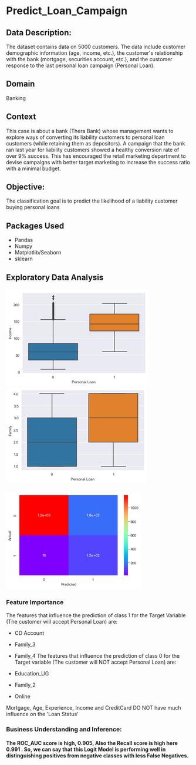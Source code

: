 # Predict_Loan_Campaign
## Data Description:
The dataset contains data on 5000 customers. The data include customer demographic information (age, income, etc.), the customer's relationship with the bank 
(mortgage, securities account, etc.), and the customer response to the last personal loan campaign (Personal Loan).
## Domain
Banking
## Context
This case is about a bank (Thera Bank) whose management wants to explore ways of converting its liability customers to personal loan customers (while retaining them as depositors). A campaign that the bank ran last year for liability customers showed a healthy conversion rate of over 9% success. 
This has encouraged the retail marketing department to devise campaigns with better target marketing to increase the success ratio with a minimal budget.
## Objective:
The classification goal is to predict the likelihood of a liability customer buying personal loans
## Packages Used
* Pandas
* Numpy
* Matplotlib/Seaborn
* sklearn
## Exploratory Data Analysis

### ![Personal Loan Vs. Annual Income ($000)](/Images/pic1.png)        ![Personal Loan Vs. Family Size](/Images/pic2.png)
### ![Confusion Matrix](/Images/pic3.png)

### Feature Importance

The features that influence the prediction of class 1 for the Target Variable (The customer will accept Personal Loan) are:

* CD Account
* Family_3
* Family_4
The features that influence the prediction of class 0 for the Target variable (The customer will NOT accept Personal Loan) are:

* Education_UG
* Family_2
* Online

Mortgage, Age, Experience, Income and CreditCard DO NOT have much influence on the 'Loan Status'
 
 ### Business Understanding and Inference:
 
 #### The ROC_AUC score is high, 0.905, Also the Recall score is high here 0.991 . So, we can say that this Logit Model is performing well in distinguishing positives from negative classes with less False Negatives.
